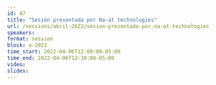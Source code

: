```yaml
---
id: A7
title: "Sesión presentada por Na-at technologies"
url: /sessions/abril-2022/sesion-presentada-por-na-at-technologies
speakers:
format: session
block: a-2022
time_start: 2022-04-06T12:00:00-05:00
time_end: 2022-04-06T12:30:00-05:00
video:
slides:
---
```

